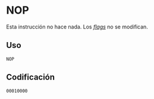 # NOP

Esta instrucción no hace nada. Los [_flags_](../cpu#flags) no se modifican.

## Uso

```vonsim
NOP
```

## Codificación

`00010000`
